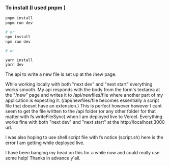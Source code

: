 

### To install (I used pnpm )

```bash
pnpm install
pnpm run dev

# or
npm install
npm run dev

# or

yarn install
yarn dev
```
The api to write a new file is set up at the /new page.

While working locally with both "next dev" and "next start" everything works smooth. My api responds with the body from the form's textarea at the "/new" page and writes it to /api/newfiles/file where another part of my application is expecting it. (/api/newfiles/file becomes essentially a script file that doesnt have an extension.) This is perfect however however I cant seem to get the file written to the /api folder (or any other folder for that matter with fs.writeFileSync) when I am deployed live to Vercel. Everything works fine with both "next dev" and "next start" at the http://localhost:3000 url. 

I was also hoping to use shell script file with fs notice (script.sh)
here is the error I am getting while deployed live.

I have been banging my head on this for a while now and could really use some help! Thanks in advance y'all.